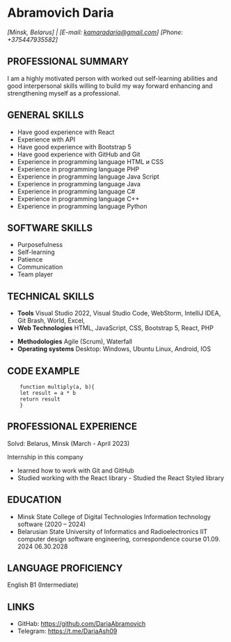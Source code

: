 # Abramovich Daria
*[Minsk, Belarus] | [E-mail: <kamaradaria@gmail.com>]  [Phone: +375447935582]*

## PROFESSIONAL SUMMARY
I am a highly motivated person with worked out self-learning abilities and good interpersonal skills willing to build my way forward enhancing and strengthening myself as a professional.

## GENERAL SKILLS 
- Have good experience with React
- Experience with API
- Have good experience with Bootstrap 5
- Have good experience with GitHub and Git
- Experience in programming language HTML и CSS
- Experience in programming language PHP
- Experience in programming language Java Script
- Experience in programming language Java
- Experience in programming language C# 
- Experience in programming language С++
- Experience in programming language Python

## SOFTWARE SKILLS
- Purposefulness
- Self-learning
- Patience
- Communication
- Team player

## TECHNICAL SKILLS
- **Tools**
    Visual Studio 2022, Visual Studio Code, WebStorm, IntelliJ IDEA, Git Brash, World, Excel, 
 - **Web Technologies**
    HTML, JavaScript, CSS, Bootstrap 5, React, PHP
+ **Methodologies**
    Agile (Scrum), Waterfall
+ **Operating systems**
    Desktop: Windows, Ubuntu Linux, Android, IOS 

## CODE EXAMPLE
```
    function multiply(a, b){
    let result = a * b
    return result 
    }
```

## PROFESSIONAL EXPERIENCE
Solvd: Belarus, Minsk (March - April 2023)
        
Internship in this company
   - learned how to work with Git and GitHub
   - Studied working with the React library
    - Studied the React Styled library

## EDUCATION

- Minsk State College of Digital Technologies Information technology software (2020 – 2024)
- Belarusian State University of Informatics and Radioelectronics IIT computer design software engineering, correspondence course 01.09. 2024 06.30.2028

## LANGUAGE PROFICIENCY 
 English B1 (Intermediate)

## LINKS
- GitHab: <https://github.com/DariaAbramovich>
- Telegram: <https://t.me/DariaAsh09>